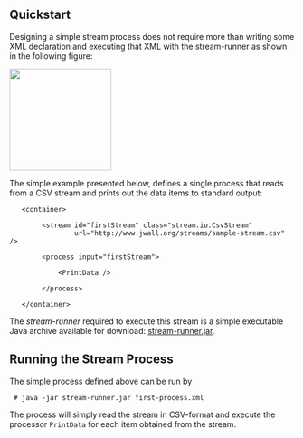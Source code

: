 Quickstart
----------

Designing a simple stream process does not require more than writing
some XML declaration and executing that XML with the stream-runner as
shown in the following figure:

<div class="figure">
   <img src="quickstart-xml.png" style="height: 180px;" />
</div>

The simple example presented below, defines a single process that
reads from a CSV stream and prints out the data items to standard
output:

       <container>

            <stream id="firstStream" class="stream.io.CsvStream"
                    url="http://www.jwall.org/streams/sample-stream.csv" />

            <process input="firstStream">

                <PrintData />

            </process>

       </container>


The *stream-runner* required to execute this stream is a simple executable
Java archive available for download:  [stream-runner.jar](stream-runner.jar).


## Running the Stream Process

The simple process defined above can be run by

     # java -jar stream-runner.jar first-process.xml

The process will simply read the stream in CSV-format and execute the
processor `PrintData` for each item obtained from the stream.

